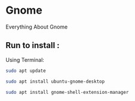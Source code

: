 # Gnome
Everything About Gnome


## Run to install :

Using Terminal:

```bash
sudo apt update
```

```bash
sudo apt install ubuntu-gnome-desktop
```

```bash
sudo apt install gnome-shell-extension-manager
```

